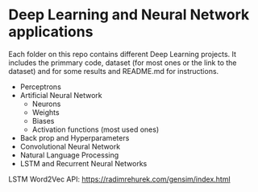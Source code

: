 # Deep Learning and Neural Network applications 


Each folder on this repo contains different Deep Learning projects. It includes the primmary code, dataset (for most ones or the link to the dataset) and for some results and README.md for instructions.

- Perceptrons 
- Artificial Neural Network
  - Neurons
  - Weights
  - Biases
  - Activation functions (most used ones) 
- Back prop and Hyperparameters
- Convolutional Neural Network
- Natural Language Processing
- LSTM and Recurrent Neural Networks


LSTM Word2Vec API: https://radimrehurek.com/gensim/index.html
